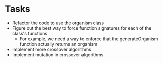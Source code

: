 # Tasks

- Refactor the code to use the organism class
- Figure out the best way to force function signatures for each of the class's 
functions
  - For example, we need a way to enforce that the generateOrganism function 
  actually returns an organism
- Implement more crossover algorithms
- Implement mutation in crossover algorithms
